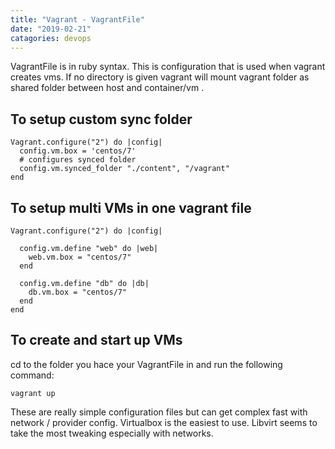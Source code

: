 ```yaml
---
title: "Vagrant - VagrantFile"
date: "2019-02-21"
catagories: devops
---
```


VagrantFile is in ruby syntax. This is configuration that is used when vagrant creates vms. If no directory is given vagrant will mount vagrant folder as shared folder between host and container/vm .

## To setup custom sync folder

```
Vagrant.configure("2") do |config|
  config.vm.box = 'centos/7'
  # configures synced folder
  config.vm.synced_folder "./content", "/vagrant"
end 

```

## To setup multi VMs in one vagrant file

```
Vagrant.configure("2") do |config|

  config.vm.define "web" do |web|
    web.vm.box = "centos/7"
  end

  config.vm.define "db" do |db| 
    db.vm.box = "centos/7"
  end
end

```

## To create and start up VMs

cd to the folder you hace your VagrantFile in and run the following command:

```
vagrant up

```

These are really simple configuration files but can get complex fast with network / provider config. Virtualbox is the easiest to use. Libvirt seems to take the most tweaking especially with networks.
